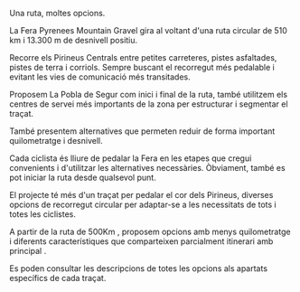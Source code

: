 Una ruta, moltes opcions.

La Fera Pyrenees Mountain Gravel gira al voltant d'una ruta circular de 510 km i 13.300 m de desnivell positiu.

Recorre els Pirineus Centrals entre petites carreteres, pistes asfaltades, pistes de terra i corriols. Sempre buscant el recorregut més pedalable i evitant les vies de comunicació més transitades.

Proposem La Pobla de Segur com inici i final de la ruta, també utilitzem els centres de servei més importants de la zona per estructurar i segmentar el traçat.

També presentem alternatives que permeten reduir de forma important quilometratge i desnivell.

Cada ciclista és lliure de pedalar la Fera en les etapes que cregui convenients i d'utilitzar les alternatives necessàries. Òbviament, també es pot iniciar la ruta desde qualsevol punt.

El projecte té més d'un traçat per pedalar el cor dels Pirineus, diverses opcions de recorregut circular per adaptar-se a les necessitats de tots i totes les ciclistes.

A partir de la ruta de 500Km , proposem opcions amb menys quilometratge i diferents característiques que comparteixen parcialment itinerari amb principal .

Es poden consultar les descripcions de totes les opcions als apartats específics de cada traçat.
